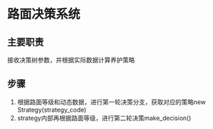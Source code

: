 # 路面决策系统

## 主要职责

接收决策树参数，并根据实际数据计算养护策略

## 步骤

1. 根据路面等级和动态数据，进行第一轮决策分支，获取对应的策略new Strategy(strategy_code)
2. strategy内部再根据路面等级，进行第二轮决策make_decision()